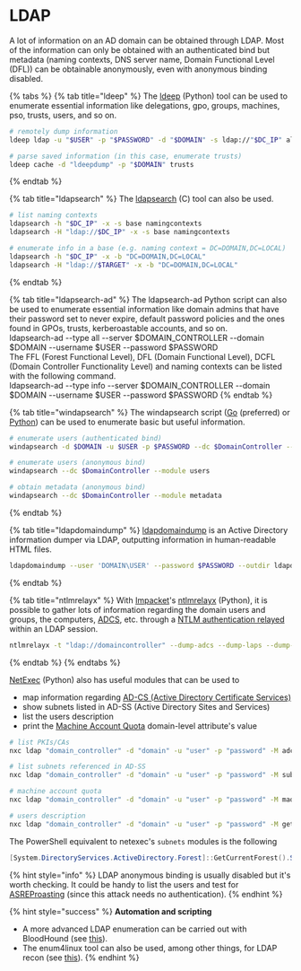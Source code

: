 # LDAP

A lot of information on an AD domain can be obtained through LDAP. Most of the information can only be obtained with an authenticated bind but metadata (naming contexts, DNS server name, Domain Functional Level (DFL)) can be obtainable anonymously, even with anonymous binding disabled.

{% tabs %}
{% tab title="ldeep" %}
The [ldeep](https://github.com/franc-pentest/ldeep) (Python) tool can be used to enumerate essential information like delegations, gpo, groups, machines, pso, trusts, users, and so on.

```bash
# remotely dump information 
ldeep ldap -u "$USER" -p "$PASSWORD" -d "$DOMAIN" -s ldap://"$DC_IP" all "ldeepdump/$DOMAIN"

# parse saved information (in this case, enumerate trusts)
ldeep cache -d "ldeepdump" -p "$DOMAIN" trusts
```
{% endtab %}

{% tab title="ldapsearch" %}
The [ldapsearch](https://git.openldap.org/openldap/openldap) (C) tool can also be used.

```bash
# list naming contexts
ldapsearch -h "$DC_IP" -x -s base namingcontexts
ldapsearch -H "ldap://$DC_IP" -x -s base namingcontexts

# enumerate info in a base (e.g. naming context = DC=DOMAIN,DC=LOCAL)
ldapsearch -h "$DC_IP" -x -b "DC=DOMAIN,DC=LOCAL"
ldapsearch -H "ldap://$TARGET" -x -b "DC=DOMAIN,DC=LOCAL"
```
{% endtab %}

{% tab title="ldapsearch-ad" %}
The ldapsearch-ad Python script can also be used to enumerate essential information like domain admins that have their password set to never expire, default password policies and the ones found in GPOs, trusts, kerberoastable accounts, and so on.\
ldapsearch-ad --type all --server $DOMAIN\_CONTROLLER --domain $DOMAIN --username $USER --password $PASSWORD\
The FFL (Forest Functional Level), DFL (Domain Functional Level), DCFL (Domain Controller Functionality Level) and naming contexts can be listed with the following command.\
ldapsearch-ad --type info --server $DOMAIN\_CONTROLLER --domain $DOMAIN --username $USER --password $PASSWORD
{% endtab %}

{% tab title="windapsearch" %}
The windapsearch script ([Go](https://github.com/ropnop/go-windapsearch) (preferred) or [Python](https://github.com/ropnop/windapsearch)) can be used to enumerate basic but useful information.

```bash
# enumerate users (authenticated bind)
windapsearch -d $DOMAIN -u $USER -p $PASSWORD --dc $DomainController --module users

# enumerate users (anonymous bind)
windapsearch --dc $DomainController --module users

# obtain metadata (anonymous bind)
windapsearch --dc $DomainController --module metadata
```
{% endtab %}

{% tab title="ldapdomaindump" %}
[ldapdomaindump](https://github.com/dirkjanm/ldapdomaindump) is an Active Directory information dumper via LDAP, outputting information in human-readable HTML files.

```bash
ldapdomaindump --user 'DOMAIN\USER' --password $PASSWORD --outdir ldapdomaindump $DOMAIN_CONTROLLER
```
{% endtab %}

{% tab title="ntlmrelayx" %}
With [Impacket](https://github.com/SecureAuthCorp/impacket)'s [ntlmrelayx](https://github.com/SecureAuthCorp/impacket/blob/master/examples/ntlmrelayx.py) (Python), it is possible to gather lots of information regarding the domain users and groups, the computers, [ADCS](../movement/ad-cs/), etc. through a [NTLM authentication relayed](../movement/ntlm/relay.md) within an LDAP session.

```bash
ntlmrelayx -t "ldap://domaincontroller" --dump-adcs --dump-laps --dump-gmsa
```
{% endtab %}
{% endtabs %}

[NetExec](https://github.com/Pennyw0rth/NetExec) (Python) also has useful modules that can be used to

* map information regarding [AD-CS (Active Directory Certificate Services)](../movement/ad-cs/)
* show subnets listed in AD-SS (Active Directory Sites and Services)
* list the users description
* print the [Machine Account Quota](../movement/domain-settings/machineaccountquota.md) domain-level attribute's value

```bash
# list PKIs/CAs
nxc ldap "domain_controller" -d "domain" -u "user" -p "password" -M adcs

# list subnets referenced in AD-SS
nxc ldap "domain_controller" -d "domain" -u "user" -p "password" -M subnets

# machine account quota
nxc ldap "domain_controller" -d "domain" -u "user" -p "password" -M maq

# users description
nxc ldap "domain_controller" -d "domain" -u "user" -p "password" -M get-desc-users
```

The PowerShell equivalent to netexec's `subnets` modules is the following

```powershell
[System.DirectoryServices.ActiveDirectory.Forest]::GetCurrentForest().Sites.Subnets
```

{% hint style="info" %}
LDAP anonymous binding is usually disabled but it's worth checking. It could be handy to list the users and test for [ASREProasting](../movement/kerberos/asreproast.md) (since this attack needs no authentication).
{% endhint %}

{% hint style="success" %}
**Automation and scripting**

* A more advanced LDAP enumeration can be carried out with BloodHound (see [this](bloodhound.md)).
* The enum4linux tool can also be used, among other things, for LDAP recon (see [this](enum4linux.md)).
{% endhint %}
